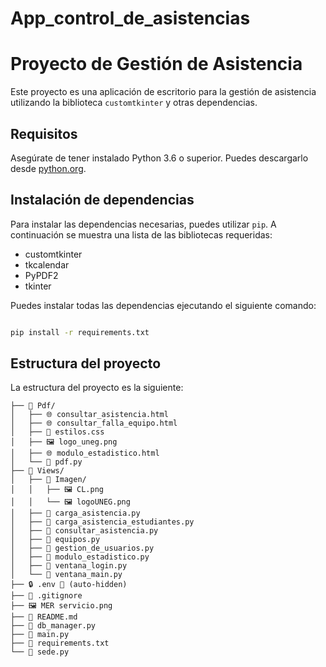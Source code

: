 # App_control_de_asistencias

# Proyecto de Gestión de Asistencia

Este proyecto es una aplicación de escritorio para la gestión de asistencia utilizando la biblioteca `customtkinter` y otras dependencias.

## Requisitos

Asegúrate de tener instalado Python 3.6 o superior. Puedes descargarlo desde [python.org](https://www.python.org/downloads/).

## Instalación de dependencias

Para instalar las dependencias necesarias, puedes utilizar `pip`. A continuación se muestra una lista de las bibliotecas requeridas:

- customtkinter
- tkcalendar
- PyPDF2
- tkinter

Puedes instalar todas las dependencias ejecutando el siguiente comando:

```sh

pip install -r requirements.txt
```

## Estructura del proyecto

La estructura del proyecto es la siguiente:

```
├── 📁 Pdf/
│   ├── 🌐 consultar_asistencia.html
│   ├── 🌐 consultar_falla_equipo.html
│   ├── 🎨 estilos.css
│   ├── 🖼️ logo_uneg.png
│   ├── 🌐 modulo_estadistico.html
│   └── 🐍 pdf.py
├── 📁 Views/
│   ├── 📁 Imagen/
│   │   ├── 🖼️ CL.png
│   │   └── 🖼️ logoUNEG.png
│   ├── 🐍 carga_asistencia.py
│   ├── 🐍 carga_asistencia_estudiantes.py
│   ├── 🐍 consultar_asistencia.py
│   ├── 🐍 equipos.py
│   ├── 🐍 gestion_de_usuarios.py
│   ├── 🐍 modulo_estadistico.py
│   ├── 🐍 ventana_login.py
│   └── 🐍 ventana_main.py
├── 🔒 .env 🚫 (auto-hidden)
├── 🚫 .gitignore
├── 🖼️ MER servicio.png
├── 📖 README.md
├── 🐍 db_manager.py
├── 🐍 main.py
├── 📄 requirements.txt
└── 🐍 sede.py
```


